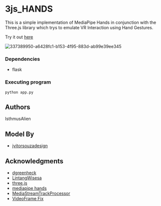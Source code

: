 # 3js_HANDS

This is a simple implementation of MediaPipe Hands in conjunction with the Three.js library which trys to emulate VR Interaction using Hand Gestures.

Try it out [here](https://isthmusalien.github.io/3js_HANDS/)

![337389950-a6428fc1-b153-4f95-883d-ab99e39ee345](https://github.com/IsthmusAlien/3js_HANDS/assets/131596732/1b0936a5-9337-49c8-bddf-d1bfdcf2824d)

### Dependencies

* flask

### Executing program

```
python app.py
```

## Authors

IsthmusAlien

## Model By

* [jvitorsouzadesign](https://sketchfab.com/3d-models/skull-salazar-downloadable-eeed09437afb4e1ea8a6ff3b0e9964ad)

## Acknowledgments

* [dgreenheck](https://github.com/dgreenheck/threejs-gltf-import)
* [LintangWisesa](https://github.com/LintangWisesa/MediaPipe-in-JavaScript/tree/master)
* [three.js](https://threejs.org/)
* [mediapipe hands](https://github.com/google-ai-edge/mediapipe/blob/master/docs/solutions/hands.md)
* [MediaStreamTrackProcessor](https://developer.mozilla.org/en-US/docs/Web/API/MediaStreamTrackProcessor)
* [VideoFrame Fix](https://github.com/google-ai-edge/mediapipe/issues/2726)
